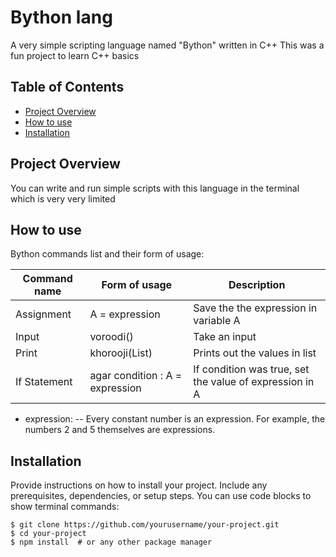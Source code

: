 # Bython lang

A very simple scripting language named "Bython" written in C++
This was a fun project to learn C++ basics

## Table of Contents

- [Project Overview](#project-overview)
- [How to use](#how-to-use)
- [Installation](#installation)

## Project Overview

You can write and run simple scripts with this language in the terminal which is very very limited

## How to use

Bython commands list and their form of usage:

| **Command name** |         **Form of usage**        |                     **Description**                    |
|------------------|----------------------------------|--------------------------------------------------------|
|    Assignment    |           A = expression	        |          Save the the expression in variable A         |
|       Input      |             voroodi()            |                      Take an input                     |
|       Print      |           khorooji(List)         |              Prints out the values in list             |
|   If Statement   | agar condition : A = expression	| If condition was true, set the value of expression in A|

- expression:
  -- Every constant number is an expression. For example, the numbers 2 and 5 themselves are expressions.

  
## Installation

Provide instructions on how to install your project. Include any prerequisites, dependencies, or setup steps. You can use code blocks to show terminal commands:

```shell
$ git clone https://github.com/yourusername/your-project.git
$ cd your-project
$ npm install  # or any other package manager
```
